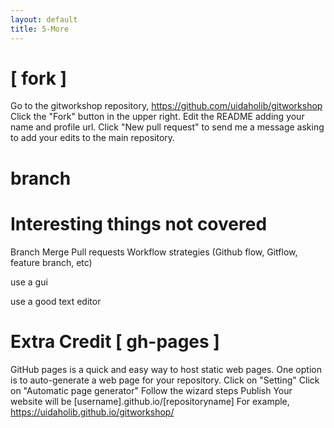 ```yaml
---
layout: default
title: 5-More
---
```


# [ fork ]
Go to the gitworkshop repository, https://github.com/uidaholib/gitworkshop
Click the "Fork" button in the upper right.
Edit the README adding your name and profile url.
Click "New pull request" to send me a message asking to add your edits to the main
repository.

# branch

# Interesting things not covered
Branch
Merge
Pull requests
Workflow strategies (Github flow, Gitflow, feature branch, etc)

use a gui

use a good text editor

# Extra Credit [ gh-pages ]
GitHub pages is a quick and easy way to host static web pages. One option is to
auto-generate a web page for your repository.
Click on "Setting"
Click on "Automatic page generator"
Follow the wizard steps
Publish
Your website will be [username].github.io/[repositoryname]
For example, https://uidaholib.github.io/gitworkshop/